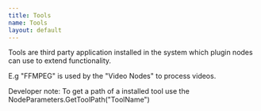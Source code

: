 ```yaml
---
title: Tools
name: Tools
layout: default
---
```


Tools are third party application installed in the system which plugin nodes can use to extend functionality.

E.g "FFMPEG" is used by the "Video Nodes" to process videos.

Developer note:  To get a path of a installed tool use the NodeParameters.GetToolPath("ToolName")